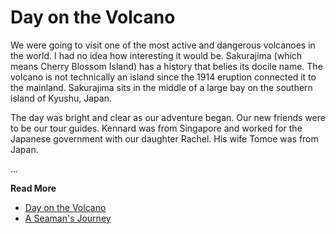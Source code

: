 # Day on the Volcano

We were going to visit one of the most active and dangerous volcanoes in the
world.  I had no idea how interesting it would be.  Sakurajima (which means
Cherry Blossom Island) has a history that belies its docile name.  The volcano
is not technically an island since the 1914 eruption connected it to the
mainland.  Sakurajima sits in the middle of a large bay on the southern island
of Kyushu, Japan.

The day was bright and clear as our adventure began.  Our new friends were to be
our tour guides.  Kennard was from Singapore and worked for the Japanese
government with our daughter Rachel.  His wife Tomoe was from Japan.


...

**Read More**

* [Day on the Volcano](https://seamansguide.com/book/journey/Volcano.md)
* [A Seaman's Journey](https://seamansguide.com/book/journey)

